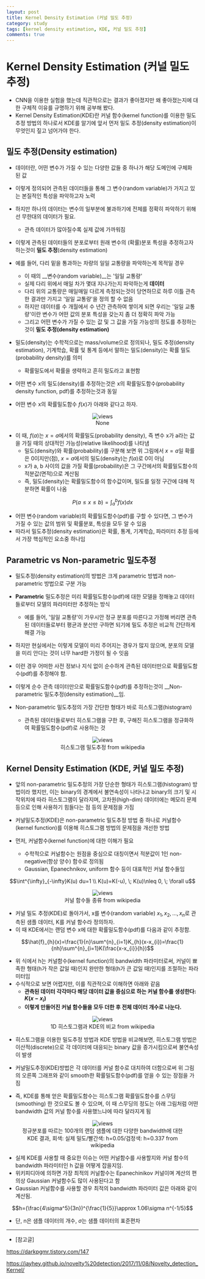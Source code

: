 ```yaml
---
layout: post
title: Kernel Density Estimation (커널 밀도 추정)
category: study
tags: [kernel density estimation, KDE, 커널 밀도 추정]
comments: true
---
```


# Kernel Density Estimation (커널 밀도 추정)

- CNN을 이용한 실험을 했는데 직관적으로는 결과가 좋아졌지만 왜 좋아졌는지에 대한 구체적 이유를 규명하기 위해 공부해 봤다.
- Kernel Density Estimation(KDE)란 커널 함수(kernel function)를 이용한 밀도추정 방법의 하나로서 KDE를 알기에 앞서 먼저 밀도 추정(density estimation)이 무엇인지 짚고 넘어가야 한다.

## 밀도 추정(Density estimation)
- 데이터란, 어떤 변수가 가질 수 있는 다양한 값들 중 하나가 해당 도메인에 구체화 된 값
- 이렇게 정의되어 관측된 데이터들을 통해 그 변수(random variable)가 가지고 있는 본질적인 특성을 파악하고자 노력

- 하지만 하나의 데이터는 변수의 일부분에 불과하기에 전체를 정확히 파악하기 위해선 무한대의 데이터가 필요.
  - 관측 데이터가 많아질수록 실제 값에 가까워짐
- 이렇게 관측된 데이터들의 분포로부터 원래 변수의 (확률)분포 특성을 추정하고자 하는것이 __밀도 추정__(density estimation)

- 예를 들어, 다리 밑을 통과하는 차량의 일일 교통량을 파악하는게 목적일 경우
  - 이 때의 __변수(random variable)__는 '일일 교통량'
  - 실제 다리 위에서 매일 차가 몇대 지나가는지 파악하는게 __데이터__
  - 다리 위의 교통량은 매일매일 다르게 측정되는것이 당연하므로 하루 이틀 관측한 결과만 가지고 '일일 교통량'을 정의 할 수 없음
  - 하지만 데이터를 수 개월에서 수 년간 관측하여 쌓이게 되면 우리는 '일일 교통량'이란 변수가 어떤 값의 분포 특성을 갖는지 좀 더 정확히 파악 가능
  - 그리고 어떤 변수가 가질 수 있는 값 및 그 값을 가질 가능성의 정도를 추정하는것이 __밀도 추정(density estimation)__

- 밀도(density)는 수학적으로는 mass/volume으로 정의되나, 밀도 추정(density estimation), 기계학습, 확률 및 통계 등에서 말하는 밀도(density)는 확률 밀도(probability density)를 의미
  - 확률밀도에서 확률을 생략하고 흔히 밀도라고 표현함

- 어떤 변수 x의 밀도(density)를 추정하는것은 x의 확률밀도함수(probability density function, pdf)를 추정하는것과 동일
- 어떤 변수 x의 확률밀도함수 $f(x)$가 아래와 같다고 하자.

<center>
<figure>
<img src="/assets/post_img/study/2019-02-03-KDE/fig1.png" alt="views">
<figcaption>None</figcaption>
</figure>
</center>

- 이 때, $f(a)$는 $x=a$에서의 확률밀도(probability density), 즉 변수 x가 a라는 값을 가질 때의 상대적인 가능성(relative likelihood)를 나타냄
  - 밀도(density)와 확률(probability)를 구분해 보면 위 그림에서 $x=a$일 확률은 0이지만(점), $x=a$에서의 밀도(density)는 $f(a)$로 0이 아님
  - x가 a, b 사이의 값을 가질 확률(probability)은 그 구간에서의 확률밀도함수의 적분값(면적)으로 계산됨
  - 즉, 밀도(density)는 확률밀도함수의 함수값이며, 밀도를 일정 구간에 대해 적분하면 확률이 나옴

$$P(a\leq x\leq b)=\int^{b}_{a}f(x) dx$$

- 어떤 변수(random variable)의 확률밀도함수(pdf)를 구할 수 있다면, 그 변수가 가질 수 있는 값의 범위 및 확률분포, 특성을 모두 알 수 있음
- 따라서 밀도추정(density estimation)은 확률, 통계, 기계학습, 파라미터 추정 등에서 가장 핵심적인 요소중 하나임

## Parametric vs Non-parametric 밀도추정
- 밀도추정(density estimation)의 방법은 크게 parametric 방법과 non-parametric 방법으로 구분 가능

- __Parametric__ 밀도추정은 미리 확률밀도함수(pdf)에 대한 모델을 정해놓고 데이터들로부터 모델의 파라미터만 추정하는 방식
  - 예를 들어, '일일 교통량'이 가우시안 정규 분포를 따른다고 가정해 버리면 관측된 데이터들로부터 평균과 분산만 구하면 되기에 밀도 추정은 비교적 간단하게 해결 가능
- 하지만 현실에서는 이렇게 모델이 미리 주어지는 경우가 많지 않으며, 분포의 모델을 미리 안다는 것이 너무 hard한 가정이 될 수 잇음
- 이런 경우 어떠한 사전 정보나 지식 없이 순수하게 관측된 데이터만으로 확률밀도함수(pdf)를 추정해야 함.
- 이렇게 순수 관측 데이터만으로 확률밀도함수(pdf)를 추정하는것이 __Non-parametric 밀도추정(density estimation)__임.

- Non-parametric 밀도추정의 가장 간단한 형태가 바로 히스토그램(histogram)
  - 관측된 데이터들로부터 히스토그램을 구한 후, 구해진 히스토그램을 정규화하여 확률밀도함수(pdf)로 사용하는 것
  
<center>
<figure>
<img src="/assets/post_img/study/2019-02-03-KDE/fig2.png" alt="views">
<figcaption>히스토그램 밀도추정 from wikipedia</figcaption>
</figure>
</center>

## Kernel Density Estimation (KDE, 커널 밀도 추정)
- 앞의 non-parametric 밀도추정의 가장 단순한 형태가 히스토그램(histogram) 방법이라 했지만, 이는 binary의 경계에서 불연속성이 나타나고 binary의 크기 및 시작위치에 따라 히스토그램이 달라지며, 고차원(high-dim) 데이터에는 메모리 문제등으로 인해 사용하기 힘들다는 점 등의 문제점을 가짐

- 커널밀도추정(KDE)은 non-parametric 밀도추정 방법 중 하나로 커널함수(kernel function)를 이용해 히스토그램 방법의 문제점을 개선한 방법
- 먼저, 커널함수(kernel function)에 대한 이해가 필요
  - 수학적으로 커널함수는 원점을 중심으로 대칭이면서 적분값이 1인 non-negative(항상 양수) 함수로 정의됨
  - Gaussian, Epanechnikov, uniform 함수 등이 대표적인 커널 함수들임

$$\int^{\infty}_{-\infty}K(u) du=1 \\ K(u)=K(-u), \; K(u)\nleq 0, \; \forall u$$

<center>
<figure>
<img src="/assets/post_img/study/2019-02-03-KDE/fig3.png" alt="views">
<figcaption>커널 함수들 종류 from wikipedia</figcaption>
</figure>
</center>

- 커널 밀도 추정(KDE)로 돌아가서, x를 변수(random variable) $x_{1}, x_{2}, ..., x_{n}$로 관측된 샘플 데이터, K를 커널 함수라 정의하자.
- 이 때 KDE에서는 랜덤 변수 x에 대한 확률밀도함수(pdf)를 다음과 같이 추정함.

$$\hat{f}_{h}(x)=\frac{1}{n}\sum^{n}_{i=1}K_{h}(x-x_{i})=\frac{1}{nh}\sum^{n}_{i=1}K(\frac{x-x_{i}}{h})$$

- 위 식에서 h는 커널함수(kernel function)의 bandwidth 파라미터로써, 커널이 뾰족한 형태(h가 작은 값일 때)인지 완만한 형태(h가 큰 값일 때)인지를 조절하는 파라미터임
- 수식적으로 보면 어렵지만, 이를 직관적으로 이해하면 아래와 같음
  - __관측된 데이터 각각마다 해당 데이터 값을 중심으로 하는 커널 함수를 생성한다: $K(x-x_{i})$__
  - __이렇게 만들어진 커널 함수들을 모두 더한 후 전체 데이터 개수로 나눈다.__

<center>
<figure>
<img src="/assets/post_img/study/2019-02-03-KDE/fig4.png" alt="views">
<figcaption>1D 히스토그램과 KDE의 비교 from wikipedia</figcaption>
</figure>
</center>

- 히스토그램을 이용한 밀도추정 방법과 KDE 방법을 비교해보면, 히스토그램 방법은 이산적(discrete)으로 각 데이터에 대응되는 binary 값을 증가시킴으로써 불연속성이 발생
- 커널밀도추정(KDE)방법은 각 데이터를 커널 함수로 대치하여 더함으로써 위 그림의 오른쪽 그래프와 같이 smooth한 확률밀도함수(pdf)를 얻을 수 있는 장점을 가짐

- 즉, KDE를 통해 얻은 확률밀도함수는 히스토그램 확률밀도함수를 스무딩(smoothing) 한 것으로도 볼 수 있으며, 이 때 스무딩의 정도는 아래 그림처럼 어떤 bandwidth 값의 커널 함수를 사용했느냐에 따라 달라지게 됨

<center>
<figure>
<img src="/assets/post_img/study/2019-02-03-KDE/fig5.png" alt="views">
<figcaption>정규분포를 따르는 100개의 랜덤 샘플에 대한 다양한 bandwidth에 대한 KDE 결과, 회색: 실제 밀도/빨간색: h=0.05/검정색: h=0.337 from wikipedia</figcaption>
</figure>
</center>

- 실제 KDE를 사용할 때 중요한 이슈는 어떤 커널함수를 사용할지와 커널 함수의 bandwidth 파라미터인 h 값을 어떻게 잡을지임.
- 위키피디아에 의하면 가장 최적의 커널함수는 Epanechinikov 커널이며 계산의 편의상 Gaussian 커널함수도 많이 사용된다고 함
- Gaussian 커널함수를 사용할 경우 최적의 bandwidth 파라미터 값은 아래와 같이 계산됨.

$$h=(\frac{4\sigma^5}{3n})^{\frac{1}{5}}\approx 1.06\sigma n^{-1/5}$$

- 단, n은 샘플 데이터의 개수, $\sigma$는 샘플 데이터의 표준편차

---

- [참고글]

https://darkpgmr.tistory.com/147

https://jayhey.github.io/novelty%20detection/2017/11/08/Novelty_detection_Kernel/
